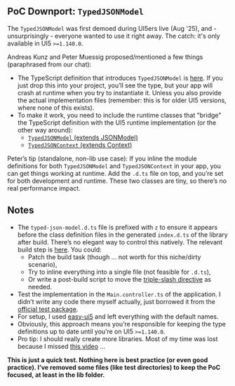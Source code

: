 ## PoC Downport: `TypedJSONModel`

The `TypedJSONModel` was first demoed during UI5ers live (Aug '25), and - unsurprisingly - everyone wanted to use it right away. The catch: it's only available in UI5 `>=1.140.0`.

Andreas Kunz and Peter Muessig proposed/mentioned a few things (paraphrased from our chat):

- The TypeScript definition that introduces `TypedJSONModel` is [here](https://github.com/UI5/typescript/blob/main/packages/dts-generator/src/resources/typed-json-model.d.ts). If you just drop this into your project, you’ll see the type, but your app will crash at runtime when you try to instantiate it. Unless you also provide the actual implementation files (remember: this is for older UI5 versions, where none of this exists).
- To make it work, you need to include the runtime classes that "bridge" the TypeScript definition with the UI5 runtime implementation (or the other way around):
    - [`TypedJSONModel` (extends JSONModel)](https://github.com/UI5/openui5/blob/af03f36b36773f9ce0a5def4f4ea50f47d3a91fc/src/sap.ui.core/src/sap/ui/model/json/TypedJSONModel.js)
    - [`TypedJSONContext` (extends Context)](https://github.com/UI5/openui5/blob/af03f36b36773f9ce0a5def4f4ea50f47d3a91fc/src/sap.ui.core/src/sap/ui/model/json/TypedJSONContext.js)

Peter’s tip (standalone, non-lib use case): If you inline the module definitions for both `TypedJSONModel` and `TypedJSONContext` in your app, you can get things working at runtime. Add the `.d.ts` file on top, and you’re set for both development and runtime. These two classes are tiny, so there’s no real performance impact.

## Notes

- The `typed-json-model.d.ts` file is prefixed with `z` to ensure it appears before the class definition files in the generated `index.d.ts` of the library after build. There’s no elegant way to control this natively. The relevant build step is [here](https://github.com/ui5-community/ui5-ecosystem-showcase/blob/cfaf0739608b699fe6e14079bbd313873b7acdd9/packages/ui5-tooling-transpile/lib/task.js#L202). You could:
    - Patch the build task (though ... not worth for this niche/dirty scenario),
    - Try to inline everything into a single file (not feasible for `.d.ts`),
    - Or write a post-build script to move the [triple-slash directive](https://www.typescriptlang.org/docs/handbook/triple-slash-directives.html) as needed.
- Test the implementation in the `Main.controller.ts` of the application. I didn’t write any code there myself actually, just borrowed it from the [official test package](https://github.com/UI5/typescript/blob/main/test-packages/typed-json-model/webapp/controller/App.controller.ts).
- For setup, I used [easy-ui5](https://github.com/ui5-community/generator-easy-ui5) and left everything with the default names.
- Obviously, this approach means you’re responsible for keeping the type definitions up to date until you’re on UI5 `>=1.140.0`.
- Pro tip: I should really create more libraries. Most of my time was lost because I missed [this video](https://www.youtube.com/watch?v=7aAehB4ejHQ&t=3509s) ...

**This is just a quick test. Nothing here is best practice (or even good practice). I’ve removed some files (like test directories) to keep the PoC focused, at least in the lib folder.**